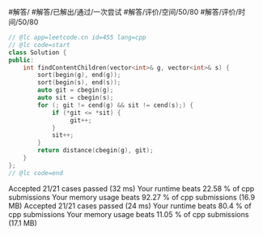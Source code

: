 #解答/ #解答/已解出/通过/一次尝试 #解答/评价/空间/50/80 #解答/评价/时间/50/80

``` cpp
// @lc app=leetcode.cn id=455 lang=cpp
// @lc code=start
class Solution {
public:
    int findContentChildren(vector<int>& g, vector<int>& s) {
        sort(begin(g), end(g));
        sort(begin(s), end(s));
        auto git = cbegin(g);
        auto sit = cbegin(s);
        for (; git != cend(g) && sit != cend(s);) {
            if (*git <= *sit) {
                 git++;
            }
            sit++;
        }
        return distance(cbegin(g), git);
    }
};
// @lc code=end
```

Accepted
21/21 cases passed (32 ms)
Your runtime beats 22.58 % of cpp submissions
Your memory usage beats 92.27 % of cpp submissions (16.9 MB)
Accepted
21/21 cases passed (24 ms)
Your runtime beats 80.4 % of cpp submissions
Your memory usage beats 11.05 % of cpp submissions (17.1 MB)